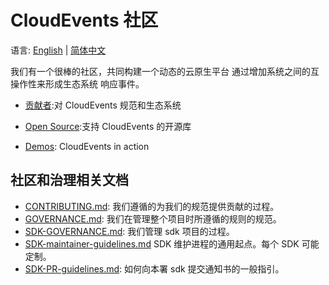 # CloudEvents 社区

语言: [English](/docs/README.md) | [简体中文](README.md)

我们有一个很棒的社区，共同构建一个动态的云原生平台
通过增加系统之间的互操作性来形成生态系统
响应事件。

- [贡献者](/docs/contributors.md):对
  CloudEvents 规范和生态系统

- [Open Source](/docs/open-source.md):支持 CloudEvents 的开源库

- [Demos](/docs/demos.md): CloudEvents in action

## 社区和治理相关文档

- [CONTRIBUTING.md](/DOCS/CONTRIBUTING.md):
  我们遵循的为我们的规范提供贡献的过程。
- [GOVERNANCE.md](/docs/GOVERNANCE.md):
  我们在管理整个项目时所遵循的规则的规范。
- [SDK-GOVERNANCE.md](/docs/SDK-GOVERNANCE.md):
  我们管理 sdk 项目的过程。
- [SDK-maintainer-guidelines.md](SDK-maintainer-guidelines.md)
  SDK 维护进程的通用起点。每个 SDK 可能定制。
- [SDK-PR-guidelines.md](SDK-PR-guidelines.md):
  如何向本署 sdk 提交通知书的一般指引。
